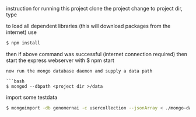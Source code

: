 instruction for running this project
clone the project
change to project dir, type

to load all dependent libraries (this will download packages from the internet) use
```bash
$ npm install
```
then if above command was successful (internet connection required) then start the express webserver with
$ npm start

```
now run the mongo database daemon and supply a data path

```bash
$ mongod --dbpath <project dir >/data
```

import some testdata
```bash
$ mongoimport -db genomernai -c usercollection --jsonArray < ./mongo-data/userdata.txt
```


